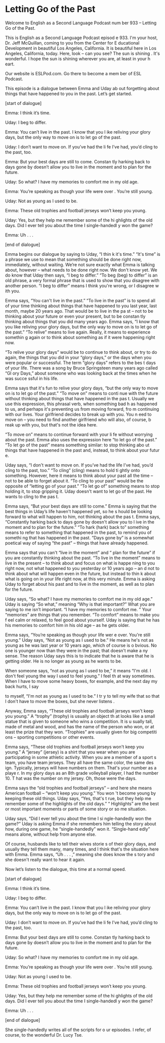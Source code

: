 # Letting Go of the Past

Welcome to English as a Second Language Podcast num ber 933 – Letting Go of the Past.

This is English as a Second Language Podcast episod e 933. I'm your host, Dr. Jeff McQuillan, coming to you from the Center for E ducational Development in beautiful Los Angeles, California. It is beautiful here in Los Angeles, California, today. Here, look – can you see? The sun is shining . It's wonderful. I hope the sun is shining wherever you are, at least in your h eart.

Our website is ESLPod.com. Go there to become a mem ber of ESL Podcast.

This episode is a dialogue between Emma and Uday ab out forgetting about things that have happened to you in the past. Let’s  get started.

[start of dialogue]

Emma: I think it’s time.

Uday: I beg to differ.

Emma: You can’t live in the past. I know that you l ike reliving your glory days, but the only way to move on is to let go of the past.

Uday: I don’t want to move on. If you’ve had the li fe I’ve had, you’d cling to the past, too.

Emma: But your best days are still to come. Constan tly harking back to days gone by doesn’t allow you to live in the moment and  to plan for the future.

Uday: So what? I have my memories to comfort me in my old age.

Emma: You’re speaking as though your life were over . You’re still young.

Uday: Not as young as I used to be.

Emma: These old trophies and football jerseys won’t  keep you young.

Uday: Yes, but they help me remember some of the hi ghlights of the old days. Did I ever tell you about the time I single-handedl y won the game?

Emma: Uh . . .

[end of dialogue]

Emma begins our dialogue by saying to Uday, “I thin k it's time.” “It's time” is a phrase we use to mean that something should be done  right now, immediately, without waiting. We’re not sure exactly what Emma is talking about, however – what needs to be done right now. We don't know yet.  We do know that Uday then says, “I beg to differ.” “To beg (beg) to differ” is an old phrase, a very formal phrase that is used to show that you disagree with another person. “I beg to differ” means I think you're wrong, or I disagree w ith you.

Emma says, “You can't live in the past.” “To live in the past” is to spend all of your time thinking about things that have happened to you last year, last month, maybe 20 years ago. That would be to live in the pa st – not to be thinking about your future or even your present, but to be constan tly thinking about things that you did many years ago. Emma says, “I know that you  like reliving your glory days, but the only way to move on is to let go of the past.” “To relive” means to live again. Really, it means to experience somethin g again or to think about something as if it were happening right now.

“To relive your glory days” would be to continue to  think about, or try to do again, the things that you did in your “glory days,” or the days when you were popular or successful. The term “glory days” refers to the bes t days of your life. There was a song by Bruce Springsteen many years ago called “Gl ory Days,” about someone who was looking back at the times when he was succe ssful in his life.

Emma says that it's fun to relive your glory days, “but the only way to move on is to let go of the past.” “To move on” means to conti nue with the future without thinking about things that have happened in the pas t. Usually we use this expression, this phrasal verb, when something bad h as happened to us, and perhaps it's preventing us from moving forward, fro m continuing with our lives. Your girlfriend decides to break up with you. You n eed to move on – you need to find another girlfriend who will also, of course, b reak up with you, but that's not the idea here.

“To move on” means to continue forward with your li fe without worrying about the past. Emma also uses the expression here “to let go  of the past.” “To let go of the past” means something similar: to stop thinking abo ut things that have happened in the past and, instead, to think about your futur e.

Uday says, “I don't want to move on. If you’ve had the life I’ve had, you’d cling to the past, too.” “To cling” (cling) means to hold ti ghtly onto something. However, here it means to think about your past all the time  – not to be able to forget about it. “To cling to your past” would be the opposite of “letting go of your past.” “To let go of” something means to stop holding it, to stop gripping it. Uday doesn't want to let go of the past. He wants to cling to the pas t.

Emma says, “But your best days are still to come.” Emma is saying that the best things in Uday’s life haven't happened yet, so he s hould be looking forward to what will happen to him, not thinking about the pas t. Emma says, “Constantly harking back to days gone by doesn't allow you to l ive in the moment and to plan for the future.” “To hark (hark) back to” something  means to refer to something that happened in the past, to remind you of somethi ng that has happened in the past. “Days gone by” is a somewhat poetical way of saying “the past” – things that have already happened.

Emma says that you can't “live in the moment” and “ plan for the future” if you are constantly thinking about the past. “To live in the  moment” means to live in the present – to think about and focus on what is happe ning to you right now, not what happened to you yesterday or 10 years ago – an d not to think about what will happen even in the future, but instead to thin k about what is going on in your life right now, at this very minute. Emma is asking  Uday to forget about his past and to live in the moment, as well as to plan for the future.

Uday says, “So what? I have my memories to comfort me in my old age.” Uday is saying “So what,” meaning “Why is that important?” What you are saying to me isn’t important. “I have my memories to comfort me. ” Your “memories” are things that you remember. “To comfort” means to make you f eel calm or relaxed, to feel good about yourself. Uday is saying that he has his  memories to comfort him in his old age – as he gets older.

Emma says, “You’re speaking as though your life wer e over. You're still young.” Uday says, “Not as young as I used to be.” He means  he's not as young as he was last year or 10 years ago, which of course is o bvious. No one is younger now than they were in the past; that doesn't make a ny sense. The reason Uday says this is to indicate that he is aware that he is getting older. He is no longer as young as he wants to be.

When someone says, “not as young as I used to be,” it means “I'm old. I don't feel young the way I used to feel young.” I feel th at way sometimes. When I have to move some heavy boxes, for example, and the next  day my back hurts, I say

to myself, “I'm not as young as I used to be.” I tr y to tell my wife that so that I don't have to move the boxes, but she never listens .

Anyway, Emma says, “These old trophies and football  jerseys won't keep you young.” A “trophy” (trophy) is usually an object th at looks like a small statue that is given to someone who wins a competition. It is u sually tall, made of metal and wood, and has the name of the person who won, or at  least the prize that they won. “Trophies” are usually given for big competiti ons – sporting competitions or other events.

Emma says, “These old trophies and football jerseys  won't keep you young.” A “jersey” (jersey) is a shirt that you wear when you  are participating in some athletic activity. When you are a member of a sport s team, you have team jerseys. They all have the same color, the same des ign. Typically, jerseys will have numbers on them. That's your number as a playe r. In my glory days as an 8th grade volleyball player, I had the number 10. T hat was the number on my jersey. Oh, those were the days.

Emma says the “old trophies and football jerseys” –  and here she means American football – “won't keep you young.” You won 't become young by keeping these old things. Uday says, “Yes, that's t rue, but they help me remember some of the highlights of the old days.” “ Highlights” are the best or most important moments or parts of some story or so me situation.

Uday says, “Did I ever tell you about the time I si ngle-handedly won the game?” Uday is asking Emma if she remembers him telling the story about how, during one game, he “single-handedly” won it. “Single-hand edly” means alone, without help from anyone else.

Of course, husbands like to tell their wives storie s of their glory days, and usually they tell them many, many times, and I think that's  the situation here with Emma. Emma says, “Uh . . . ,” meaning she does know the s tory and she doesn't really want to hear it again.

Now let’s listen to the dialogue, this time at a normal speed.

[start of dialogue]

Emma: I think it’s time.

Uday: I beg to differ.

Emma: You can’t live in the past. I know that you l ike reliving your glory days, but the only way to move on is to let go of the past.

Uday: I don’t want to move on. If you’ve had the li fe I’ve had, you’d cling to the past, too.

Emma: But your best days are still to come. Constan tly harking back to days gone by doesn’t allow you to live in the moment and  to plan for the future.

Uday: So what? I have my memories to comfort me in my old age.

Emma: You’re speaking as though your life were over . You’re still young.

Uday: Not as young I used to be.

Emma: These old trophies and football jerseys won’t  keep you young.

Uday: Yes, but they help me remember some of the hi ghlights of the old days. Did I ever tell you about the time I single-handedl y won the game?

Emma: Uh . . .

[end of dialogue]

She single-handedly writes all of the scripts for o ur episodes. I refer, of course, to the wonderful Dr. Lucy Tse.

